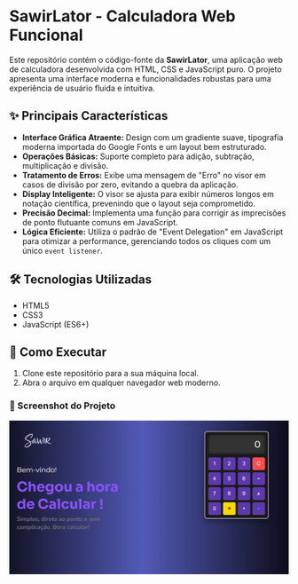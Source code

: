 # SawirLator - Calculadora Web Funcional

Este repositório contém o código-fonte da **SawirLator**, uma aplicação web de calculadora desenvolvida com HTML, CSS e JavaScript puro. O projeto apresenta uma interface moderna e funcionalidades robustas para uma experiência de usuário fluida e intuitiva.

## ✨ Principais Características

* **Interface Gráfica Atraente:** Design com um gradiente suave, tipografia moderna importada do Google Fonts e um layout bem estruturado.
* **Operações Básicas:** Suporte completo para adição, subtração, multiplicação e divisão.
* **Tratamento de Erros:** Exibe uma mensagem de "Erro" no visor em casos de divisão por zero, evitando a quebra da aplicação.
* **Display Inteligente:** O visor se ajusta para exibir números longos em notação científica, prevenindo que o layout seja comprometido.
* **Precisão Decimal:** Implementa uma função para corrigir as imprecisões de ponto flutuante comuns em JavaScript.
* **Lógica Eficiente:** Utiliza o padrão de "Event Delegation" em JavaScript para otimizar a performance, gerenciando todos os cliques com um único `event listener`.

## 🛠️ Tecnologias Utilizadas

* HTML5
* CSS3
* JavaScript (ES6+)

## 🚀 Como Executar

1.  Clone este repositório para a sua máquina local.
2.  Abra o arquivo em qualquer navegador web moderno.


### 📸 Screenshot do Projeto

![Demonstração do projeto da calculadora](img/sawir-print.png)
